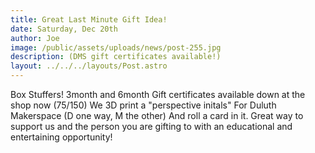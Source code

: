 ```yaml
---
title: Great Last Minute Gift Idea!
date: Saturday, Dec 20th
author: Joe
image: /public/assets/uploads/news/post-255.jpg
description: (DMS gift certificates available!)
layout: ../../../layouts/Post.astro
---
```


Box Stuffers!  3month and 6month Gift certificates available down at the shop now ($75/$150)  We 3D print a "perspective initals"  For Duluth Makerspace (D one way, M the other) And  roll a card in it.  Great way to support us and the person you are gifting to with an educational and entertaining opportunity!
